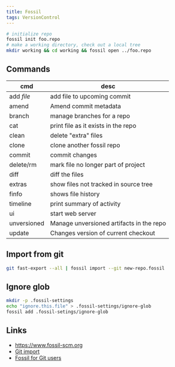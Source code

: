 ```yaml
---
title: Fossil
tags: VersionControl
---
```


```bash
# initialize repo
fossil init foo.repo
# make a working directory, check out a local tree
mkdir working && cd working && fossil open ../foo.repo
```

## Commands

cmd         | desc
---         | ---
add *file*  | add file to upcoming commit
amend       | Amend commit metadata
branch      | manage branches for a repo
cat         | print file as it exists in the repo
clean       | delete "extra" files
clone       | clone another fossil repo
commit      | commit changes
delete/rm   | mark file no longer part of project
diff        | diff the files
extras      | show files not tracked in source tree
finfo       | shows file history
timeline    | print summary of activity
ui          | start web server
unversioned | Manage unversioned artifacts in the repo
update      | Changes version of current checkout

## Import from git

```bash
git fast-export --all | fossil import --git new-repo.fossil
```

## Ignore glob

```bash
mkdir -p .fossil-settings
echo "ignore.this.file" > .fossil-settings/ignore-glob
fossil add .fossil-setings/ignore-glob
```

## Links

* <https://www.fossil-scm.org>
* [Git import](https://www.fossil-scm.org/home/doc/trunk/www/inout.wiki)
* [Fossil for Git users](https://www.fossil-scm.org/home/doc/trunk/www/gitusers.md)
